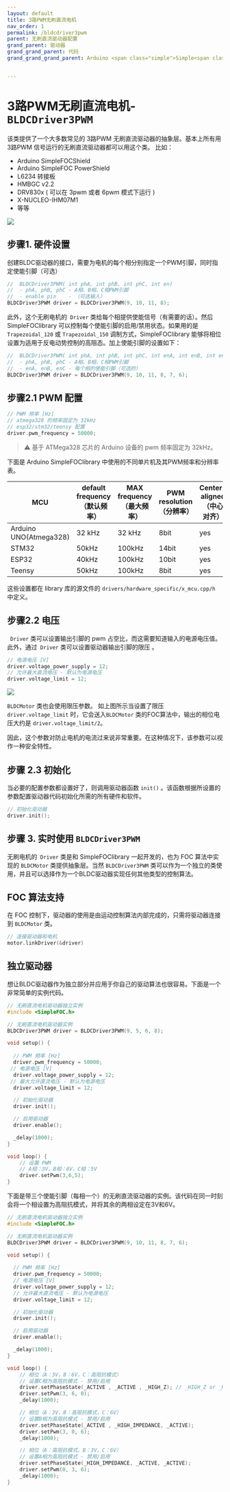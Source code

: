 ```yaml
---
layout: default
title: 3路PWM无刷直流电机
nav_order: 1
permalink: /bldcdriver3pwm
parent: 无刷直流驱动器配置
grand_parent: 驱动器
grand_grand_parent: 代码
grand_grand_grand_parent: Arduino <span class="simple">Simple<span class="foc">FOC</span>library</span>


---
```


#   3路PWM无刷直流电机- `BLDCDriver3PWM`

该类提供了一个大多数常见的 3路PWM 无刷直流驱动器的抽象层。基本上所有用 3路PWM 信号运行的无刷直流驱动器都可以用这个类。
比如：

- Arduino <span class="simple">Simple<span class="foc">FOC</span>Shield</span>
- Arduino <span class="simple">Simple<span class="foc">FOC</span> <span class="power">Power</span>Shield</span>
- L6234 转接板
- HMBGC v2.2
- DRV830x ( 可以在 3pwm 或者 6pwm 模式下运行 )
- X-NUCLEO-IHM07M1
- 等等

<img src="extras/Images/3pwm_driver.png" class="width40">

## 步骤1. 硬件设置
创建BLDC驱动器的接口，需要为电机的每个相分别指定一个PWM引脚，同时指定使能引脚（可选）

```cpp
//  BLDCDriver3PWM( int phA, int phB, int phC, int en)
//  - phA, phB, phC - A相、B相、C相PWM引脚
//  - enable pin    - （可选输入）
BLDCDriver3PWM driver = BLDCDriver3PWM(9, 10, 11, 8);
```

此外，这个无刷电机的` Driver` 类给每个相提供使能信号（有需要的话）。然后 <span class="simple">Simple<span class="foc">FOC</span>library</span> 可以控制每个使能引脚的启用/禁用状态。如果用的是 `Trapezoidal_120` 或 `Trapezoidal_150` 调制方式，<span class="simple">Simple<span class="foc">FOC</span>library</span> 能够将相位设置为适用于反电动势控制的高阻态。加上使能引脚的设置如下：
```cpp
//  BLDCDriver3PWM( int phA, int phB, int phC, int enA, int enB, int enC )
//  - phA, phB, phC - A相、B相、C相PWM引脚
//  - enA, enB, enC - 每个相的使能引脚（可选的）
BLDCDriver3PWM driver = BLDCDriver3PWM(9, 10, 11, 8, 7, 6);
```

## 步骤2.1 PWM 配置
```cpp
// PWM 频率 [Hz]
// atmega328 的频率固定为 32kHz
// esp32/stm32/teensy 配置
driver.pwm_frequency = 50000;
```
<blockquote class="warning">
⚠️ 基于 ATMega328 芯片的 Arduino  设备的 pwm 频率固定为 32kHz。
</blockquote>


下面是  Arduino <span class="simple">Simple<span class="foc">FOC</span>library</span> 中使用的不同单片机及其PWM频率和分辨率表。

MCU | default frequency（默认频率） | MAX frequency（最大频率） | PWM resolution（分辨率） | Center-aligned（中心对齐） | Configurable freq（可配置的频率） 
--- | --- | --- | --- | --- | --- 
Arduino UNO(Atmega328) | 32 kHz | 32 kHz | 8bit | yes | no
STM32 | 50kHz | 100kHz | 14bit | yes | yes
ESP32 | 40kHz | 100kHz | 10bit | yes | yes
Teensy | 50kHz | 100kHz | 8bit | yes | yes

这些设置都在 library 库的源文件的 `drivers/hardware_specific/x_mcu.cpp/h` 中定义。


## 步骤2.2 电压
` Driver` 类可以设置输出引脚的 pwm 占空比，而这需要知道输入的电源电压值。此外，通过` Driver` 类可以设置驱动器输出引脚的限压 。

```cpp
// 电源电压 [V]
driver.voltage_power_supply = 12;
// 允许最大直流电压 - 默认为电源电压
driver.voltage_limit = 12;
```

<img src="extras/Images/limits.png" class="width60">

 `BLDCMotor` 类也会使用限压参数。 如上图所示当设置了限压 `driver.voltage_limit` 时，它会送入`BLDCMotor` 类的FOC算法中，输出的相位电压大约是  `driver.voltage_limit/2`。

因此，这个参数对防止电机的电流过来说非常重要。在这种情况下，该参数可以视作一种安全特性。

## 步骤 2.3 初始化
当必要的配置参数都设置好了，则调用驱动器函数 `init()` 。该函数根据所设置的参数配置驱动器代码初始化所需的所有硬件和软件。
```cpp
// 初始化驱动器
driver.init();
```

## 步骤 3. 实时使用 `BLDCDriver3PWM`

无刷电机的` Driver` 类是和 <span class="simple">Simple<span class="foc">FOC</span>library</span> 一起开发的，也为 FOC 算法中实现的  `BLDCMotor`  类提供抽象层。当然 `BLDCDriver3PWM` 类可以作为一个独立的类使用，并且可以选择作为一个BLDC驱动器实现任何其他类型的控制算法。

## FOC 算法支持
在 FOC 控制下，驱动器的使用是由运动控制算法内部完成的，只需将驱动器连接到  `BLDCMotor` 类。
```cpp
// 连接驱动器和电机
motor.linkDriver(&driver)
```

## 独立驱动器
想让BLDC驱动器作为独立部分并应用于你自己的驱动算法也很容易。下面是一个非常简单的实例代码。

```cpp
// 无刷直流电机驱动器独立实例
#include <SimpleFOC.h>

// 无刷直流电机驱动器实例
BLDCDriver3PWM driver = BLDCDriver3PWM(9, 5, 6, 8);

void setup() {
  
  // PWM 频率 [Hz]
  driver.pwm_frequency = 50000;
 // 电源电压 [V]
  driver.voltage_power_supply = 12;
 // 最大允许直流电压 - 默认为电源电压
  driver.voltage_limit = 12;

  // 初始化驱动器
  driver.init();

  // 启用驱动器
  driver.enable();

  _delay(1000);
}

void loop() {
    // 设置 PWM
    // A相：3V，B相：6V，C相：5V
    driver.setPwm(3,6,5);
}
```

下面是带三个使能引脚（每相一个）的无刷直流驱动器的实例。该代码在同一时刻会将一个相设置为高阻抗模式，并将其余的两相设定在3V和6V。
```cpp
// 无刷直流电机驱动器独立实例
#include <SimpleFOC.h>

// 无刷直流电机驱动器实例
BLDCDriver3PWM driver = BLDCDriver3PWM(9, 10, 11, 8, 7, 6);

void setup() {
  
  // PWM 频率 [Hz]
  driver.pwm_frequency = 50000;
  // 电源电压 [V]
  driver.voltage_power_supply = 12;
  // 允许最大直流电压 - 默认为电源电压
  driver.voltage_limit = 12;

  // 初始化驱动器
  driver.init();

  // 启用驱动器
  driver.enable();

  _delay(1000);
}

void loop() {
    // 相位（A：3V，B：6V，C：高阻抗模式）
    // 设置C相为高阻抗模式 - 禁用/启用
    driver.setPhaseState(_ACTIVE , _ACTIVE , _HIGH_Z); // _HIGH_Z or _HIGH_IMPEDANCE
    driver.setPwm(3, 6, 0); 
    _delay(1000);

    // 相位（A：3V，B：高阻抗模式，C：6V）
    // 设置B相为高阻抗模式 - 禁用/启用
    driver.setPhaseState(_ACTIVE , _HIGH_IMPEDANCE, _ACTIVE);
    driver.setPwm(3, 0, 6);
    _delay(1000);

    // 相位（A：高阻抗模式，B：3V，C：6V） 
    // 设置A相为高阻抗模式 - 禁用/启用
    driver.setPhaseState(_HIGH_IMPEDANCE, _ACTIVE, _ACTIVE);
    driver.setPwm(0, 3, 6);
    _delay(1000);
}
```